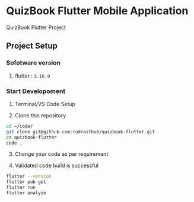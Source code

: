 # QuizBook Flutter Mobile Application
QuizBook Flutter Project

## Project Setup

### Sofotware version 
1. flutter : `3.16.9`


### Start Developoment

1. Terminal/VS Code Setup

2. Clone this repository
```bash
cd ~/code/
git clone git@github.com:rudraithub/quizbook-flutter.git
cd quizbook-flutter
code . 
```

3. Change your code as per requirement

4. Validated code build is successful

```bash
flutter --version
flutter pub get
flutter run
flutter analyze
```

